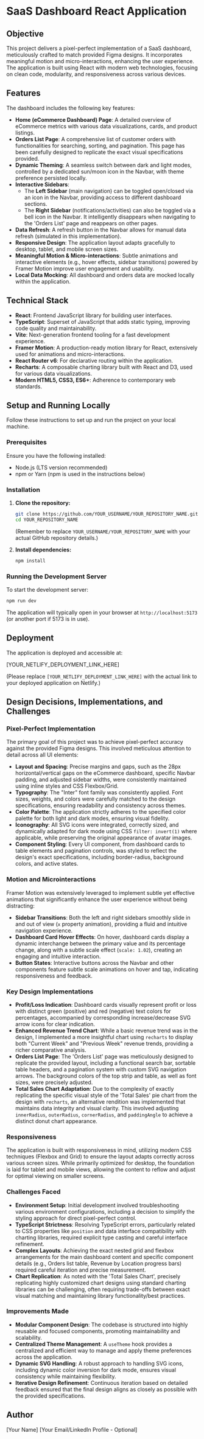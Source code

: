 # SaaS Dashboard React Application

## Objective

This project delivers a pixel-perfect implementation of a SaaS dashboard, meticulously crafted to match provided Figma designs. It incorporates meaningful motion and micro-interactions, enhancing the user experience. The application is built using React with modern web technologies, focusing on clean code, modularity, and responsiveness across various devices.

## Features

The dashboard includes the following key features:

*   **Home (eCommerce Dashboard) Page**: A detailed overview of eCommerce metrics with various data visualizations, cards, and product listings.
*   **Orders List Page**: A comprehensive list of customer orders with functionalities for searching, sorting, and pagination. This page has been carefully designed to replicate the exact visual specifications provided.
*   **Dynamic Theming**: A seamless switch between dark and light modes, controlled by a dedicated sun/moon icon in the Navbar, with theme preference persisted locally.
*   **Interactive Sidebars**:
    *   The **Left Sidebar** (main navigation) can be toggled open/closed via an icon in the Navbar, providing access to different dashboard sections.
    *   The **Right Sidebar** (notifications/activities) can also be toggled via a bell icon in the Navbar. It intelligently disappears when navigating to the 'Orders List' page and reappears on other pages.
*   **Data Refresh**: A refresh button in the Navbar allows for manual data refresh (simulated in this implementation).
*   **Responsive Design**: The application layout adapts gracefully to desktop, tablet, and mobile screen sizes.
*   **Meaningful Motion & Micro-interactions**: Subtle animations and interactive elements (e.g., hover effects, sidebar transitions) powered by Framer Motion improve user engagement and usability.
*   **Local Data Mocking**: All dashboard and orders data are mocked locally within the application.

## Technical Stack

*   **React**: Frontend JavaScript library for building user interfaces.
*   **TypeScript**: Superset of JavaScript that adds static typing, improving code quality and maintainability.
*   **Vite**: Next-generation frontend tooling for a fast development experience.
*   **Framer Motion**: A production-ready motion library for React, extensively used for animations and micro-interactions.
*   **React Router v6**: For declarative routing within the application.
*   **Recharts**: A composable charting library built with React and D3, used for various data visualizations.
*   **Modern HTML5, CSS3, ES6+**: Adherence to contemporary web standards.

## Setup and Running Locally

Follow these instructions to set up and run the project on your local machine.

### Prerequisites

Ensure you have the following installed:

*   Node.js (LTS version recommended)
*   npm or Yarn (npm is used in the instructions below)

### Installation

1.  **Clone the repository:**
    ```bash
    git clone https://github.com/YOUR_USERNAME/YOUR_REPOSITORY_NAME.git
    cd YOUR_REPOSITORY_NAME
    ```
    (Remember to replace `YOUR_USERNAME/YOUR_REPOSITORY_NAME` with your actual GitHub repository details.)

2.  **Install dependencies:**
    ```bash
    npm install
    ```

### Running the Development Server

To start the development server:

```bash
npm run dev
```

The application will typically open in your browser at `http://localhost:5173` (or another port if 5173 is in use).

## Deployment

The application is deployed and accessible at:

[YOUR_NETLIFY_DEPLOYMENT_LINK_HERE]

(Please replace `[YOUR_NETLIFY_DEPLOYMENT_LINK_HERE]` with the actual link to your deployed application on Netlify.)

## Design Decisions, Implementations, and Challenges

### Pixel-Perfect Implementation

The primary goal of this project was to achieve pixel-perfect accuracy against the provided Figma designs. This involved meticulous attention to detail across all UI elements:

*   **Layout and Spacing**: Precise margins and gaps, such as the 28px horizontal/vertical gaps on the eCommerce dashboard, specific Navbar padding, and adjusted sidebar widths, were consistently maintained using inline styles and CSS Flexbox/Grid.
*   **Typography**: The "Inter" font family was consistently applied. Font sizes, weights, and colors were carefully matched to the design specifications, ensuring readability and consistency across themes.
*   **Color Palette**: The application strictly adheres to the specified color palette for both light and dark modes, ensuring visual fidelity.
*   **Iconography**: All SVG icons were integrated, correctly sized, and dynamically adapted for dark mode using CSS `filter: invert(1)` where applicable, while preserving the original appearance of avatar images.
*   **Component Styling**: Every UI component, from dashboard cards to table elements and pagination controls, was styled to reflect the design's exact specifications, including border-radius, background colors, and active states.

### Motion and Microinteractions

Framer Motion was extensively leveraged to implement subtle yet effective animations that significantly enhance the user experience without being distracting:

*   **Sidebar Transitions**: Both the left and right sidebars smoothly slide in and out of view (`x` property animation), providing a fluid and intuitive navigation experience.
*   **Dashboard Card Hover Effects**: On hover, dashboard cards display a dynamic interchange between the primary value and its percentage change, along with a subtle scale effect (`scale: 1.02`), creating an engaging and intuitive interaction.
*   **Button States**: Interactive buttons across the Navbar and other components feature subtle scale animations on hover and tap, indicating responsiveness and feedback.

### Key Design Implementations

*   **Profit/Loss Indication**: Dashboard cards visually represent profit or loss with distinct green (positive) and red (negative) text colors for percentages, accompanied by corresponding increase/decrease SVG arrow icons for clear indication.
*   **Enhanced Revenue Trend Chart**: While a basic revenue trend was in the design, I implemented a more insightful chart using `recharts` to display both "Current Week" and "Previous Week" revenue trends, providing a richer comparative analysis.
*   **Orders List Page**: The 'Orders List' page was meticulously designed to replicate the provided layout, including a functional search bar, sortable table headers, and a pagination system with custom SVG navigation arrows. The background colors of the top strip and table, as well as font sizes, were precisely adjusted.
*   **Total Sales Chart Adaptation**: Due to the complexity of exactly replicating the specific visual style of the 'Total Sales' pie chart from the design with `recharts`, an alternative rendition was implemented that maintains data integrity and visual clarity. This involved adjusting `innerRadius`, `outerRadius`, `cornerRadius`, and `paddingAngle` to achieve a distinct donut chart appearance.

### Responsiveness

The application is built with responsiveness in mind, utilizing modern CSS techniques (Flexbox and Grid) to ensure the layout adapts correctly across various screen sizes. While primarily optimized for desktop, the foundation is laid for tablet and mobile views, allowing the content to reflow and adjust for optimal viewing on smaller screens.

### Challenges Faced

*   **Environment Setup**: Initial development involved troubleshooting various environment configurations, including a decision to simplify the styling approach for direct pixel-perfect control.
*   **TypeScript Strictness**: Resolving TypeScript errors, particularly related to CSS properties like `position` and data interface compatibility with charting libraries, required explicit type casting and careful interface refinement.
*   **Complex Layouts**: Achieving the exact nested grid and flexbox arrangements for the main dashboard content and specific component details (e.g., Orders list table, Revenue by Location progress bars) required careful iteration and precise measurement.
*   **Chart Replication**: As noted with the 'Total Sales Chart', precisely replicating highly customized chart designs using standard charting libraries can be challenging, often requiring trade-offs between exact visual matching and maintaining library functionality/best practices.

### Improvements Made

*   **Modular Component Design**: The codebase is structured into highly reusable and focused components, promoting maintainability and scalability.
*   **Centralized Theme Management**: A `useTheme` hook provides a centralized and efficient way to manage and apply theme preferences across the application.
*   **Dynamic SVG Handling**: A robust approach to handling SVG icons, including dynamic color inversion for dark mode, ensures visual consistency while maintaining flexibility.
*   **Iterative Design Refinement**: Continuous iteration based on detailed feedback ensured that the final design aligns as closely as possible with the provided specifications.

## Author

[Your Name]
[Your Email/LinkedIn Profile - Optional]
